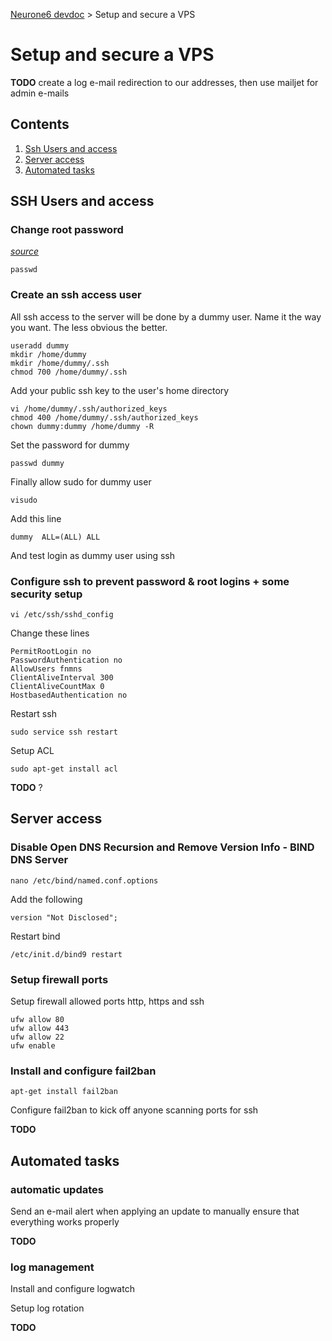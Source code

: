 [Neurone6 devdoc](../README.md) &gt; Setup and secure a VPS

# Setup and secure a VPS

**TODO**
create a log e-mail redirection to our addresses, then use mailjet for admin e-mails

## Contents

1. [Ssh Users and access](#a_ssh_users)
1. [Server access](#a_server_access)
1. [Automated tasks](#a_automated_tasks)


<a name="a_ssh_users"></a>
## SSH Users and access

### Change root password

_[source](https://en.wikipedia.org/wiki/Passwd)_

```
passwd
```


### Create an ssh access user

All ssh access to the server will be done by a dummy user. Name it the way you want. The less obvious the better.

```
useradd dummy
mkdir /home/dummy
mkdir /home/dummy/.ssh
chmod 700 /home/dummy/.ssh
```

Add your public ssh key to the user's home directory

```
vi /home/dummy/.ssh/authorized_keys
chmod 400 /home/dummy/.ssh/authorized_keys
chown dummy:dummy /home/dummy -R
```

Set the password for dummy

```
passwd dummy
```

Finally allow sudo for dummy user

```
visudo
```

Add this line

```
dummy  ALL=(ALL) ALL
```

And test login as dummy user using ssh


### Configure ssh to prevent password & root logins + some security setup

```
vi /etc/ssh/sshd_config
```

Change these lines

```
PermitRootLogin no
PasswordAuthentication no
AllowUsers fnmns
ClientAliveInterval 300
ClientAliveCountMax 0
HostbasedAuthentication no
```

Restart ssh

```
sudo service ssh restart
```

Setup ACL

```
sudo apt-get install acl
```

**TODO** ?


<a name="a_server_access"></a>
## Server access

### Disable Open DNS Recursion and Remove Version Info - BIND DNS Server

```
nano /etc/bind/named.conf.options
```

Add the following

```
version "Not Disclosed";
```

Restart bind

```
/etc/init.d/bind9 restart
```

### Setup firewall ports

Setup firewall allowed ports http, https and ssh

```
ufw allow 80
ufw allow 443
ufw allow 22
ufw enable
```


### Install and configure fail2ban

```
apt-get install fail2ban
```

Configure fail2ban to kick off anyone scanning ports for ssh

**TODO**


<a name="a_automated_tasks"></a>
## Automated tasks

### automatic updates

Send an e-mail alert when applying an update to manually ensure that everything works properly

**TODO**


### log management

Install and configure logwatch

Setup log rotation

**TODO**
